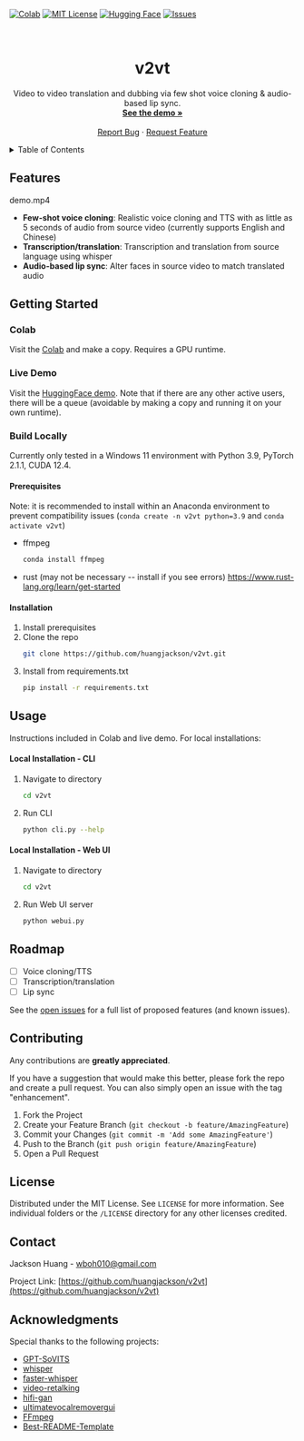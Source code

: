 <!-- README.md template from https://github.com/othneildrew/Best-README-Template-->



<!-- PROJECT SHIELDS -->
[![Colab][colab-shield]][colab-url]
[![MIT License][license-shield]][license-url]
[![Hugging Face][huggingface-shield]][huggingface-url]
[![Issues][issues-shield]][issues-url]


<!-- PROJECT LOGO -->
<br />
<div align="center">
<h1 align="center">v2vt</h1>
  <p align="center">
    Video to video translation and dubbing via few shot voice cloning & audio-based lip sync.
    <br />
    <a href="https://huggingface.co/huangjackson"><strong>See the demo »</strong></a>
    <br />
    <br />
    <a href="https://github.com/huangjackson/v2vt/issues">Report Bug</a>
    ·
    <a href="https://github.com/huangjackson/v2vt/issues">Request Feature</a>
  </p>
</div>



<!-- TABLE OF CONTENTS -->
<details>
  <summary>Table of Contents</summary>
  <ol>
    <li>
      <a href="#features">Features</a>
    </li>
    <li>
      <a href="#getting-started">Getting Started</a>
      <ul>
        <li><a href="#colab">Colab</a></li>
        <li><a href="#live-demo">Live Demo</a></li>
        <li><a href="#build-locally">Build Locally</a></li>
      </ul>
    </li>
    <li><a href="#usage">Usage</a></li>
    <li><a href="#roadmap">Roadmap</a></li>
    <li><a href="#contributing">Contributing</a></li>
    <li><a href="#license">License</a></li>
    <li><a href="#contact">Contact</a></li>
    <li><a href="#acknowledgments">Acknowledgments</a></li>
  </ol>
</details>



<!-- ABOUT THE PROJECT -->
## Features

demo.mp4

* **Few-shot voice cloning**: Realistic voice cloning and TTS with as little as 5 seconds of audio from source video (currently supports English and Chinese)
* **Transcription/translation**: Transcription and translation from source language using whisper
* **Audio-based lip sync**: Alter faces in source video to match translated audio


<!-- GETTING STARTED -->
## Getting Started

### Colab

Visit the [Colab][colab-url] and make a copy. Requires a GPU runtime.

### Live Demo

Visit the [HuggingFace demo][huggingface-url]. Note that if there are any other active users, there will be a queue (avoidable by making a copy and running it on your own runtime).

### Build Locally

Currently only tested in a Windows 11 environment with Python 3.9, PyTorch 2.1.1, CUDA 12.4.

#### Prerequisites

Note: it is recommended to install within an Anaconda environment to prevent compatibility issues (`conda create -n v2vt python=3.9` and `conda activate v2vt`)

* ffmpeg
  ```sh
  conda install ffmpeg
  ```
* rust (may not be necessary -- install if you see errors)
  https://www.rust-lang.org/learn/get-started

#### Installation

1. Install prerequisites
2. Clone the repo
   ```sh
   git clone https://github.com/huangjackson/v2vt.git
   ```
3. Install from requirements.txt
   ```sh
   pip install -r requirements.txt
   ```



<!-- USAGE -->
## Usage

Instructions included in Colab and live demo. For local installations:

#### Local Installation - CLI

1. Navigate to directory
    ```sh
    cd v2vt
    ```
2. Run CLI
    ```sh
    python cli.py --help
    ```

#### Local Installation - Web UI

1. Navigate to directory
    ```sh
    cd v2vt
    ```
2. Run Web UI server
    ```sh
    python webui.py
    ```

<!-- ROADMAP -->
## Roadmap

- [ ] Voice cloning/TTS
- [ ] Transcription/translation
- [ ] Lip sync

See the [open issues](https://github.com/huangjackson/v2vt/issues) for a full list of proposed features (and known issues).



<!-- CONTRIBUTING -->
## Contributing

Any contributions are **greatly appreciated**.

If you have a suggestion that would make this better, please fork the repo and create a pull request. You can also simply open an issue with the tag "enhancement".

1. Fork the Project
2. Create your Feature Branch (`git checkout -b feature/AmazingFeature`)
3. Commit your Changes (`git commit -m 'Add some AmazingFeature'`)
4. Push to the Branch (`git push origin feature/AmazingFeature`)
5. Open a Pull Request



<!-- LICENSE -->
## License

Distributed under the MIT License. See `LICENSE` for more information.
See individual folders or the `/LICENSE` directory for any other licenses credited.


<!-- CONTACT -->
## Contact

Jackson Huang - wboh010@gmail.com

Project Link: [https://github.com/huangjackson/v2vt](https://github.com/huangjackson/v2vt)



<!-- ACKNOWLEDGMENTS -->
## Acknowledgments

Special thanks to the following projects:

* [GPT-SoVITS](https://github.com/RVC-Boss/GPT-SoVITS)
* [whisper](https://github.com/openai/whisper)
* [faster-whisper](https://github.com/SYSTRAN/faster-whisper)
* [video-retalking](https://github.com/OpenTalker/video-retalking)
* [hifi-gan](https://github.com/jik876/hifi-gan)
* [ultimatevocalremovergui](https://github.com/Anjok07/ultimatevocalremovergui)
* [FFmpeg](https://github.com/FFmpeg/FFmpeg)
* [Best-README-Template](https://github.com/othneildrew/Best-README-Template)


<!-- MARKDOWN LINKS & IMAGES -->
[issues-shield]: https://img.shields.io/github/issues/huangjackson/v2vt.svg?style=for-the-badge
[issues-url]: https://github.com/huangjackson/v2vt/issues
[license-shield]: https://img.shields.io/github/license/huangjackson/v2vt.svg?style=for-the-badge
[license-url]: https://github.com/huangjackson/v2vt/blob/main/LICENSE
[colab-shield]: https://img.shields.io/badge/Colab-F9AB00?style=for-the-badge&logo=googlecolab&color=525252
[colab-url]: https://colab.research.google.com/drive/19LCVrSCl16oVoiPnTtSJEaf1oaokgR0k?usp=sharing
[huggingface-shield]: https://img.shields.io/badge/🤗-Hugging%20Face-yellow.svg?style=for-the-badge
[huggingface-url]: https://huggingface.co/huangjackson
